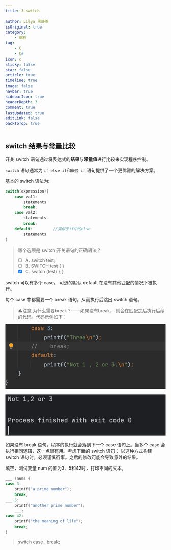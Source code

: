 ```yaml
---
title: 3-switch 
 
author: Lilya 黑静美
isOriginal: true
category: 
    - 编程
tag:
    - C
    - C#
icon: c
sticky: false
star: false
article: true
timeline: true
image: false
navbar: true
sidebarIcon: true
headerDepth: 3
comment: true
lastUpdated: true
editLink: false
backToTop: true
---
```


## switch 结果与常量比较

开关 switch 语句通过将表达式的**结果**与**常量值**进行比较来实现程序控制。

`switch` 语句通常为 `if-else if`和`嵌套 if` 语句提供了一个更优雅的解决方案。

基本的 switch 语法为:

```c
switch(expression){
    case val1:
        statements
        break;
    case val2:
        statements
        break; 
    default:         //类似于if中的else
        statements
}
```


> 哪个选项是 switch 开关语句的正确语法？
>
> - [ ] A. switch test;
> - [ ] B. SWITCH test { }
> - [x] C. switch (test) { }



switch 可以有多个 case。
可选的默认 default 在没有其他匹配的情况下被执行。

每个 case 中都需要一个 break 语句，从而执行后跳出 switch 语句。

> ⚠️注意
> 为什么需要break？——如果没有break， 则会在匹配之后执行后续的代码。代码示例如下：

![image.png](./note3.assets/1701603113235-0a2f85c5-4337-421c-acae-c91a40bd7805.png)

![image-20240405215040893](./note3.assets/image-20240405215040893.png)

如果没有 break 语句，程序的执行就会落到下一个 case 语句上。当多个 case 会执行相同逻辑，这一点很有用。考虑下面的 switch 语句：
以这种方式构建 switch 语句时，必须谨慎行事。之后的修改可能会导致意外的结果。

填空，测试变量 num 的值为3、5和42时，打印不同的文本。

```c
___ (num) {
case 3:
    printf("a prime number");
    break;
___ 5: 
    printf("another prime number");
    ___;
case 42:
    printf("the meaning of life");
    break;
}
```

> switch  case . break;

